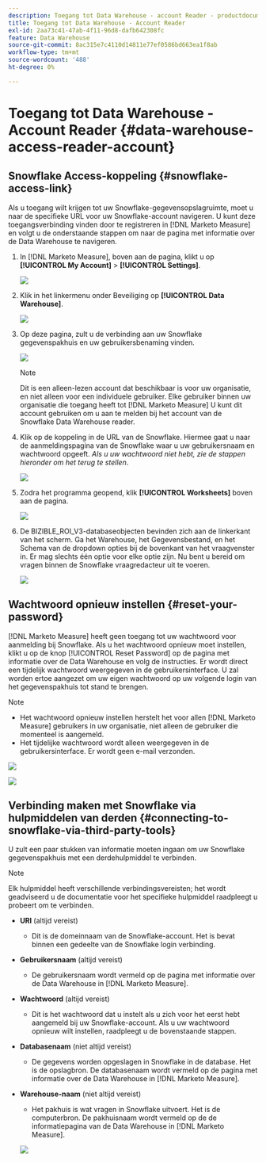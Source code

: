 ```yaml
---
description: Toegang tot Data Warehouse - account Reader - productdocumentatie
title: Toegang tot Data Warehouse - Account Reader
exl-id: 2aa73c41-47ab-4f11-96d8-dafb642308fc
feature: Data Warehouse
source-git-commit: 8ac315e7c4110d14811e77ef0586bd663ea1f8ab
workflow-type: tm+mt
source-wordcount: '488'
ht-degree: 0%

---
```


# Toegang tot Data Warehouse - Account Reader {#data-warehouse-access-reader-account}

## Snowflake Access-koppeling {#snowflake-access-link}

Als u toegang wilt krijgen tot uw Snowflake-gegevensopslagruimte, moet u naar de specifieke URL voor uw Snowflake-account navigeren. U kunt deze toegangsverbinding vinden door te registreren in [!DNL Marketo Measure] en volgt u de onderstaande stappen om naar de pagina met informatie over de Data Warehouse te navigeren.

1. In [!DNL Marketo Measure], boven aan de pagina, klikt u op **[!UICONTROL My Account]** > **[!UICONTROL Settings]**.

   ![](assets/data-warehouse-access-reader-account-1.png)

1. Klik in het linkermenu onder Beveiliging op **[!UICONTROL Data Warehouse]**.

   ![](assets/data-warehouse-access-reader-account-2.png)

1. Op deze pagina, zult u de verbinding aan uw Snowflake gegevenspakhuis en uw gebruikersbenaming vinden.

   ![](assets/data-warehouse-access-reader-account-3.png)

   >[!NOTE]
   >
   >Dit is een alleen-lezen account dat beschikbaar is voor uw organisatie, en niet alleen voor een individuele gebruiker. Elke gebruiker binnen uw organisatie die toegang heeft tot [!DNL Marketo Measure] U kunt dit account gebruiken om u aan te melden bij het account van de Snowflake Data Warehouse reader.

1. Klik op de koppeling in de URL van de Snowflake. Hiermee gaat u naar de aanmeldingspagina van de Snowflake waar u uw gebruikersnaam en wachtwoord opgeeft. _Als u uw wachtwoord niet hebt, zie de stappen hieronder om het terug te stellen_.

   ![](assets/data-warehouse-access-reader-account-4.png)

1. Zodra het programma geopend, klik **[!UICONTROL Worksheets]** boven aan de pagina.

   ![](assets/data-warehouse-access-reader-account-5.png)

1. De BIZIBLE_ROI_V3-databaseobjecten bevinden zich aan de linkerkant van het scherm. Ga het Warehouse, het Gegevensbestand, en het Schema van de dropdown opties bij de bovenkant van het vraagvenster in. Er mag slechts één optie voor elke optie zijn. Nu bent u bereid om vragen binnen de Snowflake vraagredacteur uit te voeren.

   ![](assets/data-warehouse-access-reader-account-6.png)

## Wachtwoord opnieuw instellen {#reset-your-password}

[!DNL Marketo Measure] heeft geen toegang tot uw wachtwoord voor aanmelding bij Snowflake. Als u het wachtwoord opnieuw moet instellen, klikt u op de knop [!UICONTROL Reset Password] op de pagina met informatie over de Data Warehouse en volg de instructies. Er wordt direct een tijdelijk wachtwoord weergegeven in de gebruikersinterface. U zal worden ertoe aangezet om uw eigen wachtwoord op uw volgende login van het gegevenspakhuis tot stand te brengen.

>[!NOTE]
>
>* Het wachtwoord opnieuw instellen herstelt het voor allen [!DNL Marketo Measure] gebruikers in uw organisatie, niet alleen de gebruiker die momenteel is aangemeld.
>* Het tijdelijke wachtwoord wordt alleen weergegeven in de gebruikersinterface. Er wordt geen e-mail verzonden.

![](assets/data-warehouse-access-reader-account-7.png)

![](assets/data-warehouse-access-reader-account-8.png)

## Verbinding maken met Snowflake via hulpmiddelen van derden {#connecting-to-snowflake-via-third-party-tools}

U zult een paar stukken van informatie moeten ingaan om uw Snowflake gegevenspakhuis met een derdehulpmiddel te verbinden.

>[!NOTE]
>
>Elk hulpmiddel heeft verschillende verbindingsvereisten; het wordt geadviseerd u de documentatie voor het specifieke hulpmiddel raadpleegt u probeert om te verbinden.

* **URI** (altijd vereist)
   * Dit is de domeinnaam van de Snowflake-account.  Het is bevat binnen een gedeelte van de Snowflake login verbinding.
* **Gebruikersnaam** (altijd vereist)
   * De gebruikersnaam wordt vermeld op de pagina met informatie over de Data Warehouse in [!DNL Marketo Measure].
* **Wachtwoord** (altijd vereist)
   * Dit is het wachtwoord dat u instelt als u zich voor het eerst hebt aangemeld bij uw Snowflake-account.  Als u uw wachtwoord opnieuw wilt instellen, raadpleegt u de bovenstaande stappen.
* **Databasenaam** (niet altijd vereist)
   * De gegevens worden opgeslagen in Snowflake in de database. Het is de opslagbron. De databasenaam wordt vermeld op de pagina met informatie over de Data Warehouse in [!DNL Marketo Measure].
* **Warehouse-naam** (niet altijd vereist)
   * Het pakhuis is wat vragen in Snowflake uitvoert. Het is de computerbron.  De pakhuisnaam wordt vermeld op de de informatiepagina van de Data Warehouse in [!DNL Marketo Measure].

  ![](assets/data-warehouse-access-reader-account-9.png)
